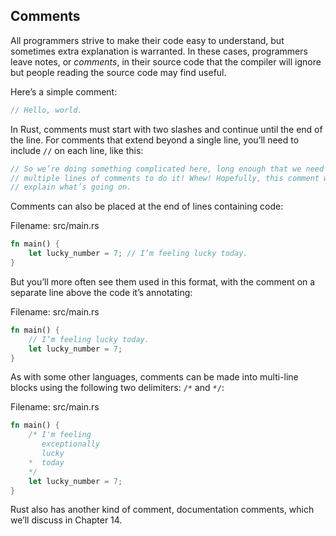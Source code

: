 ## Comments

All programmers strive to make their code easy to understand, but sometimes
extra explanation is warranted. In these cases, programmers leave notes, or
*comments*, in their source code that the compiler will ignore but people
reading the source code may find useful.

Here’s a simple comment:

```rust
// Hello, world.
```

In Rust, comments must start with two slashes and continue until the end of the
line. For comments that extend beyond a single line, you’ll need to include
`//` on each line, like this:

```rust
// So we’re doing something complicated here, long enough that we need
// multiple lines of comments to do it! Whew! Hopefully, this comment will
// explain what’s going on.
```

Comments can also be placed at the end of lines containing code:

<span class="filename">Filename: src/main.rs</span>

```rust
fn main() {
    let lucky_number = 7; // I’m feeling lucky today.
}
```

But you’ll more often see them used in this format, with the comment on a
separate line above the code it’s annotating:

<span class="filename">Filename: src/main.rs</span>

```rust
fn main() {
    // I’m feeling lucky today.
    let lucky_number = 7;
}
```

As with some other languages, comments can be made into multi-line blocks using the following two delimiters: ```/*``` and ```*/```:

<span class="filename">Filename: src/main.rs</span>

```rust
fn main() {
    /* I'm feeling
       exceptionally
       lucky
    *  today
    */
    let lucky_number = 7;
}
```

Rust also has another kind of comment, documentation comments, which we’ll
discuss in Chapter 14.
